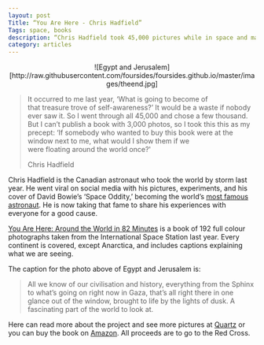 ```yaml
---
layout: post
Title: “You Are Here - Chris Hadfield”
Tags: space, books
description: “Chris Hadfield took 45,000 pictures while in space and made a book out of the best.”
category: articles
---
```


<center>
![Egypt and Jerusalem][http://raw.githubusercontent.com/foursides/foursides.github.io/master/images/theend.jpg]
</center>

> It occurred to me last year, ‘What is going to become of that treasure trove of self-awareness?’ It would be a waste if nobody ever saw it. So I went through all 45,000 and chose a few thousand. But I can’t publish a book with 3,000 photos, so I took this this as my precept: ‘If somebody who wanted to buy this book were at the window next to me, what would I show them if we were floating around the world once?'
>  
> Chris Hadfield

Chris Hadfield is the Canadian astronaut who took the world by storm last year. He went viral on social media with his pictures, experiments, and his cover of David Bowie’s ‘Space Oddity,’ becoming the world’s [most famous astronaut](http://qz.com/83986/how-chris-hadfield-unexpectedly-became-the-most-famous-astronaut-on-earth/ "How Chris Hadfield Became the Most Famous Astronaut on Earth"). He is now taking that fame to share his experiences with everyone for a good cause. 

[You Are Here: Around the World in 82 Minutes](http://www.amazon.com/gp/product/0316379646/ref=as_li_tl?ie=UTF8&camp=1789&creative=390957&creativeASIN=0316379646&linkCode=as2&tag=four0b-20&linkId=P6POQOE4UIY7XZ44 "You Are Here: Around the World in 82 Minutes") is a book of 192 full colour photographs taken from the International Space Station last year. Every continent is covered, except Anarctica, and includes captions explaining what we are seeing. 

The caption for the photo above of Egypt and Jerusalem is:
> All we know of our civilisation and history, everything from the Sphinx to what’s going on right now in Gaza, that’s all right there in one glance out of the window, brought to life by the lights of dusk. A fascinating part of the world to look at.

Here can read more about the project and see more pictures at [Quartz](http://qz.com/288018/astronaut-chris-hadfield-took-45000-jaw-dropping-photos-from-space-here-are-some-of-the-best/ "Astronaut Chris Hadfield Took 45000 Jaw Dropping Photos") or you can buy the book on [Amazon](http://www.amazon.com/gp/product/0316379646/ref=as_li_tl?ie=UTF8&camp=1789&creative=390957&creativeASIN=0316379646&linkCode=as2&tag=four0b-20&linkId=P6POQOE4UIY7XZ44 "You are Here: Around the World in 82 Minutes"). All proceeds are to go to the Red Cross. 
